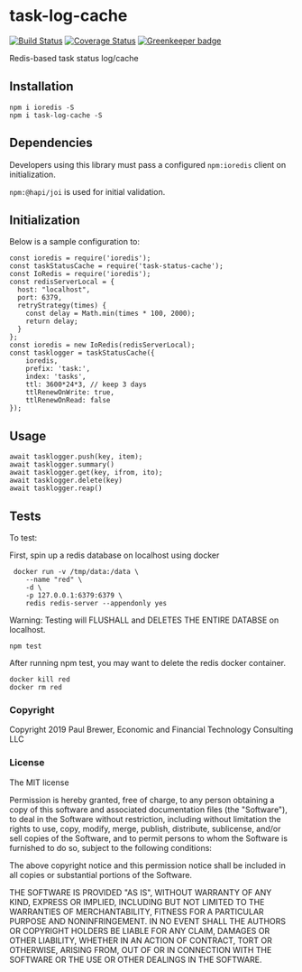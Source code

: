 # task-log-cache

[![Build Status](https://travis-ci.org/DrPaulBrewer/task-log-cache.svg?branch=master)](https://travis-ci.org/DrPaulBrewer/task-log-cache)
[![Coverage Status](https://coveralls.io/repos/github/DrPaulBrewer/task-log-cache/badge.svg?branch=master)](https://coveralls.io/github/DrPaulBrewer/task-log-cache?branch=master) [![Greenkeeper badge](https://badges.greenkeeper.io/DrPaulBrewer/task-log-cache.svg)](https://greenkeeper.io/)

Redis-based task status log/cache

## Installation

```
npm i ioredis -S
npm i task-log-cache -S
```

## Dependencies

Developers using this library must pass a configured `npm:ioredis` client on initialization.  

`npm:@hapi/joi` is used for initial validation.

## Initialization

Below is a sample configuration to:

```
const ioredis = require('ioredis');
const taskStatusCache = require('task-status-cache');
const IoRedis = require('ioredis');
const redisServerLocal = {
  host: "localhost",
  port: 6379,
  retryStrategy(times) {
    const delay = Math.min(times * 100, 2000);
    return delay;
  }
};
const ioredis = new IoRedis(redisServerLocal);
const tasklogger = taskStatusCache({
    ioredis,
    prefix: 'task:',
    index: 'tasks',
    ttl: 3600*24*3, // keep 3 days
    ttlRenewOnWrite: true,
    ttlRenewOnRead: false
});
```

## Usage

```
await tasklogger.push(key, item);
await tasklogger.summary()
await tasklogger.get(key, ifrom, ito);
await tasklogger.delete(key)
await tasklogger.reap()
```

## Tests

To test:

First, spin up a redis database on localhost using docker

```
 docker run -v /tmp/data:/data \
    --name "red" \
    -d \
    -p 127.0.0.1:6379:6379 \
    redis redis-server --appendonly yes
```

Warning:  Testing will FLUSHALL and DELETES THE ENTIRE DATABSE on localhost.  

```
npm test
```

After running npm test, you may want to delete the redis docker container.

```
docker kill red
docker rm red
```

### Copyright

Copyright 2019 Paul Brewer, Economic and Financial Technology Consulting LLC

### License

The MIT license

Permission is hereby granted, free of charge, to any person obtaining a copy of this software and associated documentation files (the "Software"), to deal in the Software without restriction, including without limitation the rights to use, copy, modify, merge, publish, distribute, sublicense, and/or sell copies of the Software, and to permit persons to whom the Software is furnished to do so, subject to the following conditions:

The above copyright notice and this permission notice shall be included in all copies or substantial portions of the Software.

THE SOFTWARE IS PROVIDED "AS IS", WITHOUT WARRANTY OF ANY KIND, EXPRESS OR IMPLIED, INCLUDING BUT NOT LIMITED TO THE WARRANTIES OF MERCHANTABILITY, FITNESS FOR A PARTICULAR PURPOSE AND NONINFRINGEMENT. IN NO EVENT SHALL THE AUTHORS OR COPYRIGHT HOLDERS BE LIABLE FOR ANY CLAIM, DAMAGES OR OTHER LIABILITY, WHETHER IN AN ACTION OF CONTRACT, TORT OR OTHERWISE, ARISING FROM, OUT OF OR IN CONNECTION WITH THE SOFTWARE OR THE USE OR OTHER DEALINGS IN THE SOFTWARE.
